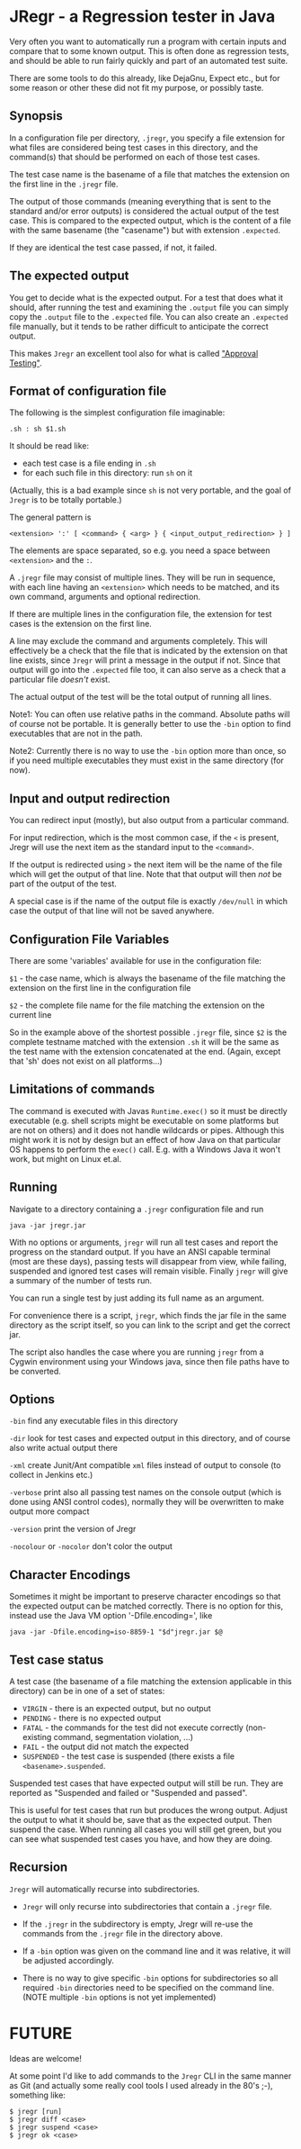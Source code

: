 JRegr - a Regression tester in Java
===================================

Very often you want to automatically run a program with certain inputs and compare that to some known output.
This is often done as regression tests, and should be able to run fairly quickly and part of an automated test suite.

There are some tools to do this already, like DejaGnu, Expect etc., but for some reason or other these did not fit my purpose, or possibly taste.

Synopsis
--------

In a configuration file per directory, `.jregr`, you specify a file extension for what files are considered being test cases in this directory, and the command(s) that should be performed on each of those test cases.

The test case name is the basename of a file that matches the extension on the first line in the `.jregr` file.

The output of those commands (meaning everything that is sent to the standard and/or error outputs) is considered the actual output of the test case.
This is compared to the expected output, which is the content of a file with the same basename (the "casename") but with extension `.expected`.

If they are identical the test case passed, if not, it failed.

The expected output
-------------------

You get to decide what is the expected output.
For a test that does what it should, after running the test and examining the `.output` file you can simply copy the `.output` file to the `.expected` file.
You can also create an `.expected` file manually, but it tends to be rather difficult to anticipate the correct output.

This makes `Jregr` an excellent tool also for what is called ["Approval Testing"](https://approvaltests.com/).

Format of configuration file
----------------------------

The following is the simplest configuration file imaginable:

    .sh : sh $1.sh

It should be read like:

-   each test case is a file ending in `.sh`
-   for each such file in this directory: run `sh` on it

(Actually, this is a bad example since `sh` is not very portable, and the goal of `Jregr` is to be totally portable.)

The general pattern is

    <extension> ':' [ <command> { <arg> } { <input_output_redirection> } ]

The elements are space separated, so e.g. you need a space between `<extension>` and the `:`.

A `.jregr` file may consist of multiple lines.
They will be run in sequence, with each line having an `<extension>` which needs to be matched, and its own command, arguments and optional redirection.

If there are multiple lines in the configuration file, the extension for test cases is the extension on the first line.

A line may exclude the command and arguments completely.
This will effectively be a check that the file that is indicated by the extension on that line exists, since `Jregr` will print a message in the output if not.
Since that output will go into the `.expected` file too, it can also serve as a check that a particular file *doesn't* exist.

The actual output of the test will be the total output of running all lines.

Note1: You can often use relative paths in the command.
Absolute paths will of course not be portable.
It is generally better to use the `-bin` option to find executables that are not in the path.

Note2: Currently there is no way to use the `-bin` option more than once, so if you need multiple executables they must exist in the same directory (for now).

Input and output redirection
----------------------------

You can redirect input (mostly), but also output from a particular command.

For input redirection, which is the most common case, if the `<` is present, Jregr will use the next item as the standard input to the `<command>`.

If the output is redirected using `>` the next item will be the name of the file which will get the output of that line.
Note that that output will then *not* be part of the output of the test.

A special case is if the name of the output file is exactly `/dev/null` in which case the output of that line will not be saved anywhere.

Configuration File Variables
----------------------------

There are some 'variables' available for use in the configuration file:

`$1` - the case name, which is always the basename of the file matching the extension on the first line in the configuration file

`$2` - the complete file name for the file matching the extension on the current line

So in the example above of the shortest possible `.jregr` file, since `$2` is the complete testname matched with the extension `.sh` it will be the same as the test name with the extension concatenated at the end.
(Again, except that 'sh' does not exist on all platforms...)

Limitations of commands
-----------------------

The command is executed with Javas `Runtime.exec()` so it must be directly executable (e.g. shell scripts might be executable on some platforms but are not on others) and it does not handle wildcards or pipes.
Although this might work it is not by design but an effect of how Java on that particular OS happens to perform the `exec()` call.
E.g. with a Windows Java it won't work, but might on Linux et.al.

Running
-------

Navigate to a directory containing a `.jregr` configuration file and run

    java -jar jregr.jar

With no options or arguments, `jregr` will run all test cases and report the progress on the standard output.
If you have an ANSI capable terminal (most are these days), passing tests will disappear from view, while failing, suspended and ignored test cases will remain visible.
Finally `jregr` will give a summary of the number of tests run.

You can run a single test by just adding its full name as an argument.

For convenience there is a script, `jregr`, which finds the jar file in the same directory as the script itself, so you can link to the script and get the correct jar.

The script also handles the case where you are running `jregr` from a Cygwin environment using your Windows java, since then file paths have to be converted.

Options
-------

`-bin` find any executable files in this directory

`-dir` look for test cases and expected output in this directory, and of course also write actual output there

`-xml` create Junit/Ant compatible `xml` files instead of output to console (to collect in Jenkins etc.)

`-verbose` print also all passing test names on the console output (which is done using ANSI control codes), normally they will be overwritten to make output more compact

`-version` print the version of Jregr

`-nocolour` or `-nocolor` don't color the output

Character Encodings
-------------------

Sometimes it might be important to preserve character encodings so that the expected output can be matched correctly.
There is no option for this, instead use the Java VM option '-Dfile.encoding=<encoding>', like

    java -jar -Dfile.encoding=iso-8859-1 "$d"jregr.jar $@

Test case status
----------------

A test case (the basename of a file matching the extension applicable in this directory) can be in one of a set of states:

-   `VIRGIN` - there is an expected output, but no output
-   `PENDING` - there is no expected output
-   `FATAL` - the commands for the test did not execute correctly
    (non-existing command, segmentation violation, ...)
-   `FAIL` - the output did not match the expected
-   `SUSPENDED` - the test case is suspended (there exists a file
    `<basename>.suspended`.

Suspended test cases that have expected output will still be run.
They are reported as "Suspended and failed or "Suspended and passed".

This is useful for test cases that run but produces the wrong output.
Adjust the output to what it should be, save that as the expected output.
Then suspend the case. When running all cases you will still get green, but you can see what suspended test cases you have, and how they are doing.

Recursion
---------

`Jregr` will automatically recurse into subdirectories.

-   `Jregr` will only recurse into subdirectories that contain a `.jregr`     file.

-   If the `.jregr` in the subdirectory is empty, Jregr will re-use the commands from the `.jregr` file in the directory above.

-   If a `-bin` option was given on the command line and it was relative, it will be adjusted accordingly.

-   There is no way to give specific `-bin` options for subdirectories so all required `-bin` directories need to be specified on the command line.
(NOTE multiple `-bin` options is not yet implemented)

FUTURE
======

Ideas are welcome!

At some point I'd like to add commands to the `Jregr` CLI in the same manner as Git (and actually some really cool tools I used already in the 80's ;-), something like:

    $ jregr [run]
    $ jregr diff <case>
    $ jregr suspend <case>
    $ jregr ok <case>


